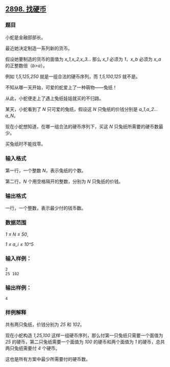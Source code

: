 ## [2898. 找硬币](https://www.acwing.com/problem/content/2901/)

### 题目

小蛇是金融部部长。

最近她决定制造一系列新的货币。

假设她要制造的货币的面值为 *x_1,x_2,x_3…* 那么 *x_1* 必须为 *1*，*x_b* 必须为 *x_a* 的正整数倍（*b>a*）。

例如 *1,5,125,250* 就是一组合法的硬币序列，而 *1,5,100,125* 就不是。

不知从哪一天开始，可爱的蛇爱上了一种萌物——兔纸！

从此，小蛇便走上了遇上兔纸娃娃就买的不归路。

某天，小蛇看到了 *N* 只可爱的兔纸，假设这 *N* 只兔纸的价钱分别是 *a_1,a_2…a_N*。

现在小蛇想知道，在哪一组合法的硬币序列下，买这 *N* 只兔纸所需要的硬币数最少。

买兔纸时不能找零。

### 输入格式

第一行，一个整数 *N*，表示兔纸的个数。

第二行，*N* 个用空格隔开的整数，分别为 *N* 只兔纸的价钱。

### 输出格式

一行，一个整数，表示最少付的钱币数。

### 数据范围

*1 ≤ N ≤ 50*,

*1 ≤ a_i ≤ 10^5*

### 输入样例：

```
2
25 102
```

### 输出样例：

```
4
```

### 样例解释

共有两只兔纸，价钱分别为 *25* 和 *102*。

现在小蛇构造 *1,25,100* 这样一组硬币序列，那么付第一只兔纸只需要一个面值为 *25* 的硬币，第二只兔纸需要一个面值为 *100* 的硬币和两个面值为 *1* 的硬币，总共两只兔纸需要付 *4* 个硬币。

这也是所有方案中最少所需要付的硬币数。
